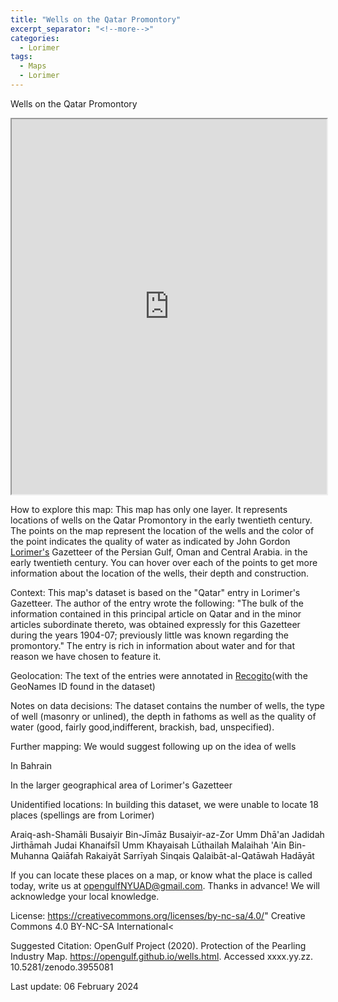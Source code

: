 ```yaml
---
title: "Wells on the Qatar Promontory"
excerpt_separator: "<!--more-->"
categories:
  - Lorimer
tags:
  - Maps
  - Lorimer
---
```


Wells on the Qatar Promontory

<iframe src="https://liyanibrahim.github.io/wells_new/webapp4/index.html" width="100%" height="600"></iframe>

How to explore this map: This map has only one layer. It represents locations of wells on the Qatar Promontory in the early twentieth century. The points on the map represent the location of the wells and the color of the point indicates the quality of water as indicated by John Gordon [Lorimer's](https://en.wikipedia.org/wikiGazetteer_of_the_Persian_Gulf,_Oman_and_Central_Arabia) Gazetteer of the Persian Gulf, Oman and Central Arabia. in the early twentieth century. You can hover over each of the points to get more information about the location of the wells, their depth and construction. 


Context: This map's dataset is based on the "Qatar" entry in Lorimer's Gazetteer. The author of the entry wrote the following: "The bulk of the information contained in this principal article on Qatar and in the minor articles subordinate thereto, was obtained expressly for this Gazetteer during the years 1904-07; previously little was known regarding the promontory." The entry is rich in information about water and for that reason we have chosen to feature it.


Geolocation: The text of the entries were annotated in [Recogito](https://recogito.pelagios.org/)(with the GeoNames ID found in the dataset)


Notes on data decisions: The dataset contains the number of wells, the type of well (masonry or unlined), the depth in fathoms as well as the quality of water (good, fairly good,indifferent, brackish, bad, unspecified).   


Further mapping: We would suggest following up on the idea of wells

In Bahrain 

In the larger geographical area of Lorimer's Gazetteer

Unidentified locations: In building this dataset, we were unable to locate 18 places (spellings are from Lorimer)

Araiq-ash-Shamāli
Busaiyir Bin-Jīmāz
Busaiyir-az-Zor
Umm Dhā'an
Jadidah
Jirthāmah
Judai
Khanaifsīl
Umm Khayaisah
Lūthailah
Malaihah
'Ain Bin-Muhanna
Qaiāfah
Rakaiyāt
Sarrīyah
Sinqais
Qalaibāt-al-Qatāwah
Hadāyāt

If you can locate these places on a map, or know what the place is called today, write us at opengulfNYUAD@gmail.com. Thanks in advance! We will acknowledge your local knowledge.


License: https://creativecommons.org/licenses/by-nc-sa/4.0/" Creative Commons 4.0 BY-NC-SA International<


Suggested Citation: OpenGulf Project (2020). Protection of the Pearling Industry Map. https://opengulf.github.io/wells.html. Accessed xxxx.yy.zz. 10.5281/zenodo.3955081

Last update: 06 February 2024